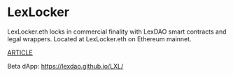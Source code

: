 # LexLocker

LexLocker.eth locks in commercial finality with LexDAO smart contracts and legal wrappers. Located at LexLocker.eth on Ethereum mainnet. 

[ARTICLE](https://lexdao.substack.com/p/lexlocker-crypto-law-codified)

Beta dApp: https://lexdao.github.io/LXL/
